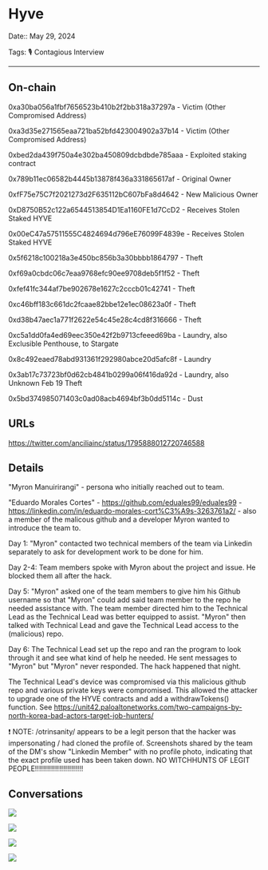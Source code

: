# Hyve

Date:: May 29, 2024

Tags: 🎙️ Contagious Interview

---


## On-chain


0xa30ba056a1fbf7656523b410b2f2bb318a37297a - Victim (Other Compromised Address)

0xa3d35e271565eaa721ba52bfd423004902a37b14 - Victim (Other Compromised Address)

0xbed2da439f750a4e302ba450809dcbdbde785aaa - Exploited staking contract

0x789b11ec06582b4445b13878f436a331865617af - Original Owner

0xfF75e75C7f2021273d2F635112bC607bFa8d4642 - New Malicious Owner

0xD8750B52c122a6544513854D1Ea1160FE1d7CcD2 - Receives Stolen Staked HYVE

0x00eC47a57511555C4824694d796eE76099F4839e - Receives Stolen Staked HYVE

0x5f6218c100218a3e450bc856b3a30bbbb1864797 - Theft

0xf69a0cbdc06c7eaa9768efc90ee9708deb5f1f52 - Theft

0xfef41fc344af7be902678e1627c2cccb01c42741 - Theft

0xc46bff183c661dc2fcaae82bbe12e1ec08623a0f - Theft

0xd38b47aec1a771f2622e54c45e28c4cd8f316666 - Theft

0xc5a1dd0fa4ed69eec350e42f2b9713cfeeed69ba - Laundry, also Exclusible Penthouse, to Stargate

0x8c492eaed78abd931361f292980abce20d5afc8f - Laundry

0x3ab17c73723bf0d62cb4841b0299a06f416da92d - Laundry, also Unknown Feb 19 Theft

0x5bd374985071403c0ad08acb4694bf3b0dd5114c - Dust


## URLs

https://twitter.com/anciliainc/status/1795888012720746588




## Details


"Myron Manuirirangi" - persona who initially reached out to team.

"Eduardo Morales Cortes" - https://github.com/eduales99/eduales99 - https://linkedin.com/in/eduardo-morales-cort%C3%A9s-3263761a2/ - also a member of the malicous github and a developer Myron wanted to introduce the team to.

Day 1: "Myron" contacted two technical members of the team via Linkedin separately to ask for development work to be done for him.

Day 2-4: Team members spoke with Myron about the project and issue. He blocked them all after the hack.

Day 5: "Myron" asked one of the team members to give him his Github username so that "Myron" could add said team member to the repo he needed assistance with. The team member directed him to the Technical Lead as the Technical Lead was better equipped to assist. "Myron" then talked with Technical Lead and gave the Technical Lead access to the (malicious) repo.

Day 6: The Technical Lead set up the repo and ran the program to look through it and see what kind of help he needed. He sent messages to "Myron" but "Myron" never responded. The hack happened that night.

The Technical Lead's device was compromised via this malicious github repo and various private keys were compromised. This allowed the attacker to upgrade one of the HYVE contracts and add a withdrawTokens() function. See https://unit42.paloaltonetworks.com/two-campaigns-by-north-korea-bad-actors-target-job-hunters/

❗ NOTE: /otrinsanity/ appears to be a legit person that the hacker was impersonating / had cloned the profile of. Screenshots shared by the team of the DM's show "Linkedin Member" with no profile photo, indicating that the exact profile used has been taken down. NO WITCHHUNTS OF LEGIT PEOPLE!!!!!!!!!!!!!!!!!!!!!!!!



## Conversations

![](../images/hyve1.jpg)

![](../images/hyve2.jpg)

![](../images/hyve3.jpg)

![](../images/hyve4.jpg)




